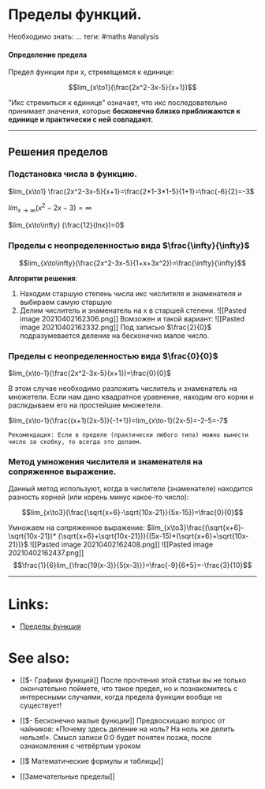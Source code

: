 # Пределы функций.
Необходимо знать: ...
теги: #maths #analysis 

#### Определение предела
Предел функции при x, стремящемся к единице:

$$lim_{x\to1}(\frac{2x^2-3x-5}{x+1})$$

"Икс стремиться к единице" означает, что икс последовательно принимает значения, которые **бесконечно близко приближаются к единице и практически с ней совпадают.**

---
## Решения пределов
### Подстановка числа в функцию.

$lim_{x\to1} \frac{2x^2-3x-5}{x+1}=\frac{2*1-3*1-5}{1+1}=\frac{-6}{2}=-3$

$lim_{x\to\infty} ({x^2-2x-3})=\infty$

$lim_{x\to\infty} (\frac{12}{lnx})=0$

### Пределы с неопределенностью вида $\frac{\infty}{\infty}$

$$lim_{x\to\infty}(\frac{2x^2-3x-5}{1+x+3x^2})=\frac{\infty}{\infty}$$

**Алгоритм решения**:
1. Находим старшую степень числа икс числителя и знаменателя и выбираем самую старшую
2.  Делим числитель и знаменатель на x в старшей степени.
![[Pasted image 20210402162306.png]]
Вомзожен и такой вариант:
![[Pasted image 20210402162332.png]]
Под записью $\frac{2}{0}$ подразумевается деление на бесконечно малое число.

### Пределы с неопределенностью вида $\frac{0}{0}$

$lim_{x\to-1}(\frac{2x^2-3x-5}{x+1})=\frac{0}{0}$

В этом случае необходимо разложить числитель и знаменатель на множетели. Если нам дано квадратное уравнение, находим его корни и раслкдываем его на простейшие множетели.

$lim_{x\to-1}(\frac{(x+1)(2x-5)}{-1+1})=lim_{x\to-1}(2x-5)=-2-5=-7$

`Рекомендация: Если в пределе (практически любого типа) можно вынести число за скобку, то всегда это делаем.`

### Метод умножения числителя и знаменателя на сопряженное выражение.
Данный метод используют, когда в числителе (знаменателе) находится разность корней (или корень минус какое-то число):

$$lim_{x\to3}(\frac{\sqrt{x+6}-\sqrt{10x-21}}{5x-15})=\frac{0}{0}$$

Умножаем на сопряженное выражение:
$lim_{x\to3}\frac{(\sqrt{x+6}-\sqrt{10x-21})* (\sqrt{x+6}+\sqrt{10x-21})}{(5x-15)*(\sqrt{x+6}+\sqrt{10x-21})}$
![[Pasted image 20210402162408.png]]
![[Pasted image 20210402162437.png]]
$$\frac{1}{6}lim_{\frac{19(x-3)}{5(x-3)}}=\frac{-9}{6*5}=-\frac{3}{10}$$

---

# Links:
-  [Пределы функция](http://mathprofi.ru/predely_primery_reshenii.html)

# See also:
-  [[$- Графики функций]] 
После прочтения этой статьи вы не только окончательно поймете, что такое предел, но и познакомитесь с интересными случаями, когда предела функции вообще не существует!

-  [[$- Бесконечно малые функции]]
Предвосхищаю вопрос от чайников: «Почему здесь деление на ноль? На ноль же делить нельзя!». Смысл записи 0:0 будет понятен позже, после ознакомления с четвёртым уроком

- [[$ Математические формулы и таблицы]]

- [[Замечательные пределы]]